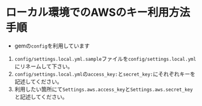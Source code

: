 
# ローカル環境でのAWSのキー利用方法手順
- gemの`config`を利用しています
1. `config/settings.local.yml.sample`ファイルを`config/settings.local.yml`にリネームして下さい。
2. `config/settings.local.yml`の`access_key:`と`secret_key:`にそれぞれキーを記述してください。
3. 利用したい箇所にて`Settings.aws.access_key`と`Settings.aws.secret_key`と記述してください。